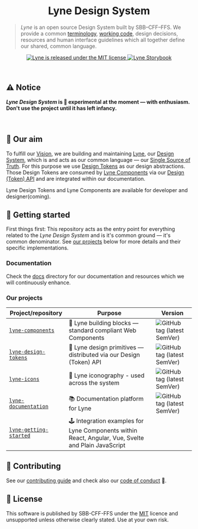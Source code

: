 <h1 align="center">
  Lyne Design System
</h1>

> *Lyne* is an open source Design System built by SBB–CFF–FFS. We provide a common [terminology](/docs/TERMINOLOGY.md), [working code](#our-projects), design decisions,
> resources and human interface guidelines which all together define our shared, common language.

<p align="center">
  <a href="https://github.com/lyne-design-system/lyne/blob/master/LICENSE">
    <img src="https://img.shields.io/badge/License-MIT-green.svg" alt="Lyne is released under the MIT license" />
  </a>
  <a href="https://lyne-components-storybook.netlify.com">
    <img src="https://cdn.jsdelivr.net/gh/storybookjs/brand@master/badge/badge-storybook.svg" alt="Lyne Storybook" />
  </a>
</p>

<br>

## ⚠️ Notice
***Lyne Design System* is 🧪 experimental at the moment — with enthusiasm.<br>Don't use the project until it has left infancy.**
<br>
<br>
<br>

## 🎯 Our aim
To fulfill our [Vision](./docs/VISION.md), we are building and maintaining [Lyne](./docs/TERMINOLOGY.md#lyne), our [Design System](./docs/TERMINOLOGY.md#design-system), which is and acts as our common language —  our [Single Source of Truth](./docs/TERMINOLOGY.md#single-source-of-truth). For this purpose we use [Design Tokens](./docs/TERMINOLOGY.md#design-token) as our design abstractions. Those Design Tokens are consumed by [Lyne Components](./docs/TERMINOLOGY.md#lyne-components) via our [Design (Token) API](./docs/TERMINOLOGY.md#design-token-api) and are integrated within our documentation.

Lyne Design Tokens and Lyne Components are available for developer and designer(coming).

## 🚀 Getting started

First things first: This repository acts as the entry point for everything related to the *Lyne Design System* and is it's common ground — it's common denominator. See [our projects](#our-projects) below for more details and their specific implementations.

### Documentation
Check the [docs](docs/README.md) directory for our documentation and resources which we will continuously enhance.

### Our projects

| Project/repository | Purpose | Version                                                                                                                                                                            
| --------| ------------------| ----
| [`lyne-components`](https://github.com/lyne-design-system/lyne-components) | 🧱 Lyne building blocks — standard compliant Web Components | ![GitHub tag (latest SemVer)](https://img.shields.io/github/v/tag/lyne-design-system/lyne-components?label=release)                                                                                                                 
| [`lyne-design-tokens`](https://github.com/lyne-design-system/lyne-design-tokens) | 💄 Lyne design primitives — distributed via our Design (Token) API | ![GitHub tag (latest SemVer)](https://img.shields.io/github/v/tag/lyne-design-system/lyne-design-tokens?label=release)
| [`lyne-icons`](https://github.com/lyne-design-system/lyne-icons) | 🎎 Lyne iconography - used across the system | ![GitHub tag (latest SemVer)](https://img.shields.io/github/v/tag/lyne-design-system/lyne-icons?label=release)
| [`lyne-documentation`](https://github.com/lyne-design-system/lyne-documentation) | 📚 Documentation platform for Lyne | ![GitHub tag (latest SemVer)](https://img.shields.io/github/v/tag/lyne-design-system/lyne-documentation?label=release)
| [`lyne-getting-started`](https://github.com/lyne-design-system/lyne-getting-started) | 🕹️ Integration examples for Lyne Components within React, Angular, Vue, Svelte and Plain JavaScript | 

## 🙌 Contributing
See our [contributing guide](CONTRIBUTING.md) and check also our [code of conduct](CODE_OF_CONDUCT.md) 👀.

## 📝 License
This software is published by SBB-CFF-FFS under the [MIT](/LICENSE) licence and unsupported unless otherwise clearly stated. Use at your own risk.
